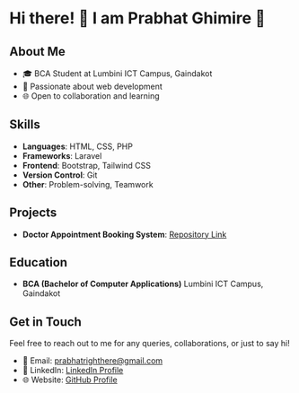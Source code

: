 # Hi there! 👋 I am Prabhat Ghimire 🚀

## About Me
- 🎓 BCA Student at Lumbini ICT Campus, Gaindakot
- 🌟 Passionate about web development
- 🌐 Open to collaboration and learning

## Skills
- **Languages**: HTML, CSS, PHP
- **Frameworks**: Laravel
- **Frontend**: Bootstrap, Tailwind CSS
- **Version Control**: Git
- **Other**: Problem-solving, Teamwork

## Projects
- **Doctor Appointment Booking System**: [Repository Link](https://github.com/prabhatghimire7/bca4th-sem-project)

## Education
- **BCA (Bachelor of Computer Applications)**
  Lumbini ICT Campus, Gaindakot

## Get in Touch
Feel free to reach out to me for any queries, collaborations, or just to say hi!
- 📧 Email: prabhatrighthere@gmail.com
- 💼 LinkedIn: [LinkedIn Profile](https://www.linkedin.com/in/prabhat-ghimire-8b2ba1280/)
- 🌐 Website: [GitHub Profile](https://prabhatghimire.info.np)

